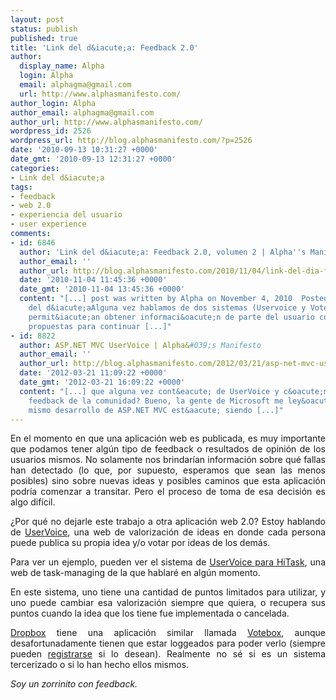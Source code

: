 ```yaml
---
layout: post
status: publish
published: true
title: 'Link del d&iacute;a: Feedback 2.0'
author:
  display_name: Alpha
  login: Alpha
  email: alphagma@gmail.com
  url: http://www.alphasmanifesto.com/
author_login: Alpha
author_email: alphagma@gmail.com
author_url: http://www.alphasmanifesto.com/
wordpress_id: 2526
wordpress_url: http://blog.alphasmanifesto.com/?p=2526
date: '2010-09-13 10:31:27 +0000'
date_gmt: '2010-09-13 12:31:27 +0000'
categories:
- Link del d&iacute;a
tags:
- feedback
- web 2.0
- experiencia del usuario
- user experience
comments:
- id: 6846
  author: 'Link del d&iacute;a: Feedback 2.0, volumen 2 | Alpha''s Manifesto'
  author_email: ''
  author_url: http://blog.alphasmanifesto.com/2010/11/04/link-del-dia-feedback-2-0-volumen-2/
  date: '2010-11-04 11:45:36 +0000'
  date_gmt: '2010-11-04 13:45:36 +0000'
  content: "[...] post was written by Alpha on November 4, 2010  Posted Under: Link
    del d&iacute;aAlguna vez hablamos de dos sistemas (Uservoice y Votebox) que nos
    permit&iacute;an obtener informaci&oacute;n de parte del usuario como ideas o
    propuestas para continuar [...]"
- id: 8822
  author: ASP.NET MVC UserVoice | Alpha&#039;s Manifesto
  author_email: ''
  author_url: http://blog.alphasmanifesto.com/2012/03/21/asp-net-mvc-uservoice/
  date: '2012-03-21 11:09:22 +0000'
  date_gmt: '2012-03-21 16:09:22 +0000'
  content: "[...] que alguna vez cont&eacute; de UserVoice y c&oacute;mo permite obtener
    feedback de la comunidad? Bueno, la gente de Microsoft me ley&oacute; (?) y el
    mismo desarrollo de ASP.NET MVC est&aacute; siendo [...]"
---
```

<p style="text-align: justify;">En el momento en que una aplicaci&oacute;n web es publicada, es muy importante que podamos tener alg&uacute;n tipo de feedback o resultados de opini&oacute;n de los usuarios mismos. No solamente nos brindar&iacute;an informaci&oacute;n sobre qu&eacute; fallas han detectado (lo que, por supuesto, esperamos que sean las menos posibles) sino sobre nuevas ideas y posibles caminos que esta aplicaci&oacute;n podr&iacute;a comenzar a transitar. Pero el proceso de toma de esa decisi&oacute;n es algo dif&iacute;cil.</p>
<p style="text-align: justify;">&iquest;Por qu&eacute; no dejarle este trabajo a otra aplicaci&oacute;n web 2.0? Estoy hablando de <a href="http://uservoice.com/">UserVoice</a>, una web de valorizaci&oacute;n de ideas en donde cada persona puede publica su propia idea y/o votar por ideas de los dem&aacute;s.</p>
<p style="text-align: justify;">Para ver un ejemplo, pueden ver el sistema de <a href="http://hitask.uservoice.com/">UserVoice para HiTask</a>, una web de task-managing de la que hablar&eacute; en alg&uacute;n momento.</p>
<p style="text-align: justify;">En este sistema, uno tiene una cantidad de puntos limitados para utilizar, y uno puede cambiar esa valorizaci&oacute;n siempre que quiera, o recupera sus puntos cuando la idea que los tiene fue implementada o cancelada.</p>
<p style="text-align: justify;"><a href="http://www.dropbox.com">Dropbox</a> tiene una aplicaci&oacute;n similar llamada <a href="https://www.dropbox.com/votebox">Votebox</a>, aunque desafortunadamente tienen que estar loggeados para poder verlo (siempre pueden <a href="http://www.dropbox.com/referrals/NTk2MzI0NDk">registrarse</a> si lo desean). Realmente no s&eacute; si es un sistema tercerizado o si lo han hecho ellos mismos.</p>
<p style="text-align: justify;"><em>Soy un zorrinito con feedback.</em></p>
